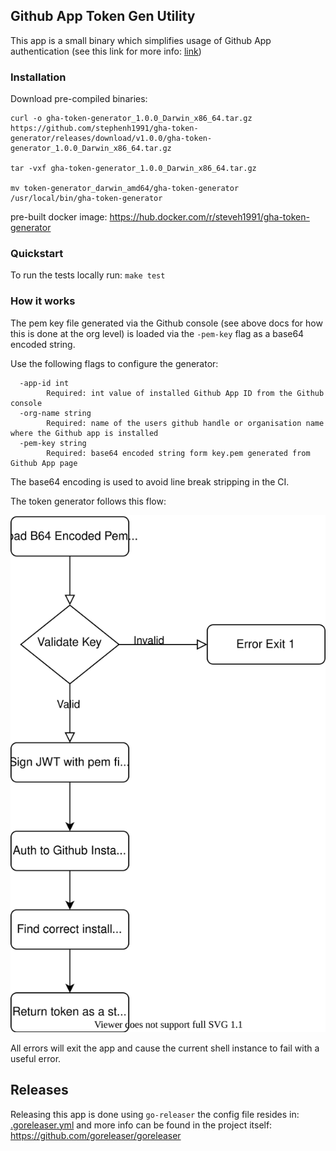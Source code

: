## Github App Token Gen Utility

This app is a small binary which simplifies usage of Github App authentication (see this link for more info: [link](https://docs.github.com/en/developers/apps/building-github-apps/authenticating-with-github-apps#authenticating-as-a-github-app))

### Installation

Download pre-compiled binaries:
```shell
curl -o gha-token-generator_1.0.0_Darwin_x86_64.tar.gz https://github.com/stephenh1991/gha-token-generator/releases/download/v1.0.0/gha-token-generator_1.0.0_Darwin_x86_64.tar.gz

tar -vxf gha-token-generator_1.0.0_Darwin_x86_64.tar.gz

mv token-generator_darwin_amd64/gha-token-generator /usr/local/bin/gha-token-generator

```

pre-built docker image: https://hub.docker.com/r/steveh1991/gha-token-generator

### Quickstart

To run the tests locally run: `make test`

### How it works

The pem key file generated via the Github console (see above docs for how this is done at the org level) is loaded via the `-pem-key` flag as a base64 encoded string.

Use the following flags to configure the generator:

```shell
  -app-id int
        Required: int value of installed Github App ID from the Github console
  -org-name string
        Required: name of the users github handle or organisation name where the Github app is installed
  -pem-key string
        Required: base64 encoded string form key.pem generated from Github App page
```

The base64 encoding is used to avoid line break stripping in the CI.

The token generator follows this flow:

![](./docs/assets/ghtokengen-flow.svg)

All errors will exit the app and cause the current shell instance to fail with a useful error.

## Releases
Releasing this app is done using `go-releaser` the config file resides in: [.goreleaser.yml](.goreleaser.yml) and more info can be found in the project itself: https://github.com/goreleaser/goreleaser
